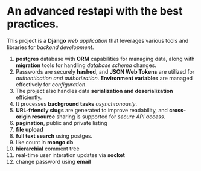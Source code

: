 # An advanced restapi with the best practices.

This project is a **Django** _web application_ that leverages various tools and libraries for _backend development_.
1. **postgres** database with **ORM** capabilities for managing data, along with **migration** tools for handling _database schema_ changes.
2. Passwords are securely **hashed**, and **JSON Web Tokens** are utilized for _authentication and authorization_. **Environment variables** are managed effectively for _configuration_.
3. The project also handles data **serialization and deserialization** efficiently.
4. It processes **background tasks** _asynchronously_. 
5. **URL-friendly slugs** are generated to improve readability, and **cross-origin resource** sharing is supported for _secure API access_.
6. **pagination**, public and private listing
7. **file upload**
8. **full text search** using postges.
9. like count in **mongo db**
10. **hierarchial** comment tree
11. real-time user interation updates via **socket**
12. change password using **email**
